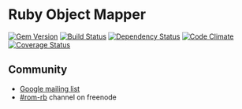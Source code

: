 # Ruby Object Mapper

[![Gem Version](https://badge.fury.io/rb/rom-mapper.png)][gem]
[![Build Status](https://travis-ci.org/rom-rb/rom-mapper.png?branch=master)][travis]
[![Dependency Status](https://gemnasium.com/rom-rb/rom-mapper.png)][gemnasium]
[![Code Climate](https://codeclimate.com/github/rom-rb/rom-mapper.png)][codeclimate]
[![Coverage Status](https://coveralls.io/repos/rom-rb/rom-mapper/badge.png?branch=master)][coveralls]

[gem]: https://rubygems.org/gems/rom-mapper
[travis]: https://travis-ci.org/rom-rb/rom-mapper
[gemnasium]: https://gemnasium.com/rom-rb/rom-mapper
[codeclimate]: https://codeclimate.com/github/rom-rb/rom-mapper
[coveralls]: https://coveralls.io/r/rom-rb/rom-mapper

## Community

* [Google mailing list](https://groups.google.com/forum/?fromgroups#!forum/rom-rb)
* [#rom-rb](http://irclog.whitequark.org/rom-rb) channel on freenode
